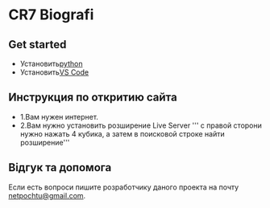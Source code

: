 # CR7 Biografi
## Get started
- Установить[python](https:://www.python.org/)
- Установить[VS Code](https:://code.visualstudio.com/)

## Инструкция по откритию сайта
- 1.Вам нужен интернет.
- 2.Вам нужно установить розширение Live Server 
''' с правой сторони нужно нажать 4 кубика, а затем в поисковой строке найти розширение'''
## Відгук та допомога
Если есть вопроси пишите розработчику даного проекта на почту netpochtu@gmail.com.
